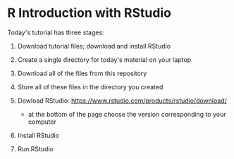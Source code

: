 # R Introduction with RStudio

Today's tutorial has three stages:
1. Download tutorial files; download and install RStudio

1. Create a single directory for today's material on your laptop
1. Download all of the files from this repository 
1. Store all of these files in the directory you created
1. Dowload RStudio: https://www.rstudio.com/products/rstudio/download/
    - at the bottom of the page choose the version corresponding to your computer
1. Install RStudio 
1. Run RStudio